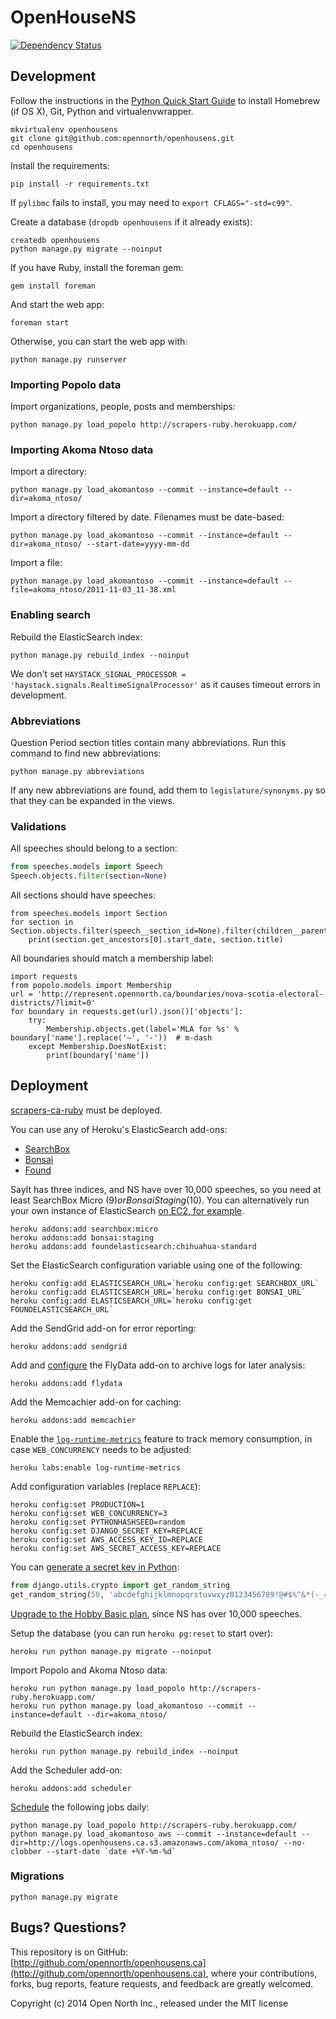 # OpenHouseNS

[![Dependency Status](https://gemnasium.com/opennorth/openhousens.ca.png)](https://gemnasium.com/opennorth/openhousens.ca)

## Development

Follow the instructions in the [Python Quick Start Guide](https://github.com/opennorth/opennorth.ca/wiki/Python-Quick-Start%3A-OS-X) to install Homebrew (if OS X), Git, Python and virtualenvwrapper.

    mkvirtualenv openhousens
    git clone git@github.com:opennorth/openhousens.git
    cd openhousens

Install the requirements:

    pip install -r requirements.txt

If `pylibmc` fails to install, you may need to `export CFLAGS="-std=c99"`.

Create a database (`dropdb openhousens` if it already exists):

    createdb openhousens
    python manage.py migrate --noinput

If you have Ruby, install the foreman gem:

    gem install foreman

And start the web app:

    foreman start

Otherwise, you can start the web app with:

    python manage.py runserver

### Importing Popolo data

Import organizations, people, posts and memberships:

    python manage.py load_popolo http://scrapers-ruby.herokuapp.com/

### Importing Akoma Ntoso data

Import a directory:

    python manage.py load_akomantoso --commit --instance=default --dir=akoma_ntoso/

Import a directory filtered by date. Filenames must be date-based:

    python manage.py load_akomantoso --commit --instance=default --dir=akoma_ntoso/ --start-date=yyyy-mm-dd

Import a file:

    python manage.py load_akomantoso --commit --instance=default --file=akoma_ntoso/2011-11-03_11-38.xml

### Enabling search

Rebuild the ElasticSearch index:

    python manage.py rebuild_index --noinput

We don't set `HAYSTACK_SIGNAL_PROCESSOR = 'haystack.signals.RealtimeSignalProcessor'` as it causes timeout errors in development.

### Abbreviations

Question Period section titles contain many abbreviations. Run this command to find new abbreviations:

    python manage.py abbreviations

If any new abbreviations are found, add them to `legislature/synonyms.py` so that they can be expanded in the views.

### Validations

All speeches should belong to a section:

```python
from speeches.models import Speech
Speech.objects.filter(section=None)
```

All sections should have speeches:

    from speeches.models import Section
    for section in Section.objects.filter(speech__section_id=None).filter(children__parent_id=None):
        print(section.get_ancestors[0].start_date, section.title)

All boundaries should match a membership label:

    import requests
    from popolo.models import Membership
    url = 'http://represent.opennorth.ca/boundaries/nova-scotia-electoral-districts/?limit=0'
    for boundary in requests.get(url).json()['objects']:
        try:
            Membership.objects.get(label='MLA for %s' % boundary['name'].replace('—', '-'))  # m-dash
        except Membership.DoesNotExist:
            print(boundary['name'])

## Deployment

[scrapers-ca-ruby](https://github.com/opennorth/scrapers-ca-ruby/#deployment) must be deployed.

You can use any of Heroku's ElasticSearch add-ons:

* [SearchBox](https://addons.heroku.com/searchbox)
* [Bonsai](https://addons.heroku.com/bonsai)
* [Found](https://addons.heroku.com/foundelasticsearch)

SayIt has three indices, and NS have over 10,000 speeches, so you need at least SearchBox Micro ($9) or Bonsai Staging ($10). You can alternatively run your own instance of ElasticSearch [on EC2, for example](http://www.elasticsearch.org/tutorials/elasticsearch-on-ec2/).

    heroku addons:add searchbox:micro
    heroku addons:add bonsai:staging
    heroku addons:add foundelasticsearch:chihuahua-standard

Set the ElasticSearch configuration variable using one of the following:

    heroku config:add ELASTICSEARCH_URL=`heroku config:get SEARCHBOX_URL`
    heroku config:add ELASTICSEARCH_URL=`heroku config:get BONSAI_URL`
    heroku config:add ELASTICSEARCH_URL=`heroku config:get FOUNDELASTICSEARCH_URL`

Add the SendGrid add-on for error reporting:

    heroku addons:add sendgrid

Add and [configure](https://devcenter.heroku.com/articles/flydata#s3-integration) the FlyData add-on to archive logs for later analysis:

    heroku addons:add flydata

Add the Memcachier add-on for caching:

    heroku addons:add memcachier

Enable the [`log-runtime-metrics`](https://devcenter.heroku.com/articles/log-runtime-metrics) feature to track memory consumption, in case `WEB_CONCURRENCY` needs to be adjusted:

    heroku labs:enable log-runtime-metrics

Add configuration variables (replace `REPLACE`):

    heroku config:set PRODUCTION=1
    heroku config:set WEB_CONCURRENCY=3
    heroku config:set PYTHONHASHSEED=random
    heroku config:set DJANGO_SECRET_KEY=REPLACE
    heroku config:set AWS_ACCESS_KEY_ID=REPLACE
    heroku config:set AWS_SECRET_ACCESS_KEY=REPLACE

You can [generate a secret key in Python](https://github.com/django/django/blob/master/django/core/management/commands/startproject.py):

```python
from django.utils.crypto import get_random_string
get_random_string(50, 'abcdefghijklmnopqrstuvwxyz0123456789!@#$%^&*(-_=+)')
```

[Upgrade to the Hobby Basic plan](https://devcenter.heroku.com/articles/upgrade-heroku-postgres-with-pgbackups), since NS has over 10,000 speeches.

Setup the database (you can run `heroku pg:reset` to start over):

    heroku run python manage.py migrate --noinput

Import Popolo and Akoma Ntoso data:

    heroku run python manage.py load_popolo http://scrapers-ruby.herokuapp.com/
    heroku run python manage.py load_akomantoso --commit --instance=default --dir=akoma_ntoso/

Rebuild the ElasticSearch index:

    heroku run python manage.py rebuild_index --noinput

Add the Scheduler add-on:

    heroku addons:add scheduler

[Schedule](https://scheduler.heroku.com/dashboard) the following jobs daily:

    python manage.py load_popolo http://scrapers-ruby.herokuapp.com/
    python manage.py load_akomantoso_aws --commit --instance=default --dir=http://logs.openhousens.ca.s3.amazonaws.com/akoma_ntoso/ --no-clobber --start-date `date +%Y-%m-%d`

### Migrations

    python manage.py migrate

## Bugs? Questions?

This repository is on GitHub: [http://github.com/opennorth/openhousens.ca](http://github.com/opennorth/openhousens.ca), where your contributions, forks, bug reports, feature requests, and feedback are greatly welcomed.

Copyright (c) 2014 Open North Inc., released under the MIT license
